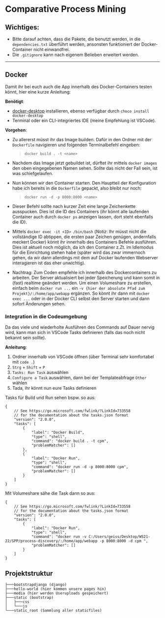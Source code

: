 # Comparative Process Mining
## Wichtiges:
* Bitte darauf achten, dass die Pakete, die benutzt werden, in die `dependencies.txt` überführt werden, ansonsten funktioniert der Docker-Container nicht einwandfrei.
* Die `.gitignore` kann nach eigenem Belieben erweitert werden.
---
## Docker
Damit ihr bei euch auch die App innerhalb des Docker-Containers testen könnt, hier eine kurze Anleitung:

**Benötigt**:
* [docker-desktop](https://www.docker.com/products/docker-desktop) installieren, ebenso verfügbar durch `choco install docker-desktop`
* Terminal oder ein CLI-integriertes IDE (meine Empfehlung ist VSCode).

**Vorgehen**:
* Zu allererst müsst ihr das Image builden. Dafür in den Ordner mit der `Dockerfile` navigieren und folgenden Terminalbefehl eingeben:
    > `docker build . -t <name>`

* Nachdem das Image jetzt gebuildet ist, dürftet ihr mittels `docker images` den oben eingegebenen Namen sehen. Sollte das nicht der Fall sein, ist was schiefgelaufen.

* Nun können wir den Container starten. Den Hauptteil der Konfiguration habe ich bereits in die `Dockerfile` gepackt, also bleibt nur noch:
    > `docker run -d -p 8000:8000 <name>`

* Dieser Befehl sollte nach kurzer Zeit eine lange Zeichenkette ausspucken. Dies ist die ID des Containers (ihr könnt alle laufenden Container auch durch `docker ps` anzeigen lassen, dort steht ebenfalls die ID).

* Mittels `docker exec -it <ID> /bin/bash` (*Notiz*:  Ihr müsst nicht die vollständige ID abtippen, die ersten paar Zeichen genügen, andernfalls meckert Docker) könnt ihr innerhalb des Containers Befehle ausführen. Dies ist aktuell noch möglich, da ich den Container z.Zt. im Idlemodus für die Einrichtung stehen habe (später wird das zwar immernoch gehen, da wir dann allerdings mit dem auf Docker laufenden Webserver interagieren ist das eher unwichtig).

* Nachtrag: Zum Coden empfehle ich innerhalb des Dockercontainers zu arbeiten. Der Server aktualisiert bei jeder Speicherung und kann somit in (fast) realtime geändert werden. Um einen Volumeshare zu erstellen, einfach beim `docker run ...` ein `-v {hier der absolute Pfad zum Projekt}/:/home/app/webapp` ergänzen. So könnt ihr dann mit `docker exec ...` oder in der Docker CLI selbst den Server starten und dann sofort Änderungen sehen.

### **Integration in die Codeumgebung**
Da das viele und wiederholte Ausführen des Commands auf Dauer nervig wird, kann man sich in VSCode Tasks definieren (falls das noch nicht bekannt sein sollte).

**Anleitung**:
1. Ordner innerhalb von VSCode öffnen (über Terminal sehr komfortabel mit `code .`)
2. `Strg` + `Shift` + `P`
3. `Tasks: Run Task` auswählen
4. `Configure a Task` auswählen, dann bei der Templateabfrage `Other` wählen
5. Tada, ihr könnt nun eure Tasks definieren 


Tasks für Build und Run sehen bspw. so aus:

```
{
    // See https://go.microsoft.com/fwlink/?LinkId=733558
    // for the documentation about the tasks.json format
    "version": "2.0.0",
    "tasks": [
        {
            "label": "Docker Build",
            "type": "shell",
            "command": "docker build . -t cpm",
            "problemMatcher": []
        },
        {
            "label": "Docker Run",
            "type": "shell",
            "command": "docker run -d -p 8000:8000 cpm",
            "problemMatcher": []
        }
    ]
}
```
Mit Volumeshare sähe die Task dann so aus:
```
{
    // See https://go.microsoft.com/fwlink/?LinkId=733558
    // for the documentation about the tasks.json format
    "version": "2.0.0",
    "tasks": [
        {
            "label": "Docker Run",
            "type": "shell",
            "command": "docker run -v C:/Users/geiss/Desktop/WS21-22/SPP/process-discovery/:/home/app/webapp -p 8000:8000 -d cpm ",
            "problemMatcher": []
        }
    ]
}
```


## Projektstruktur
```
├───bootstrapdjango (django)
├───hello-world (hier kommen unsere pages hin)
├───media (hier werden Useruploads gespeichert)
├───static (bootstrap)
│   ├───css
│   └───js
└───static_root (Sammlung aller staticfiles)
```
